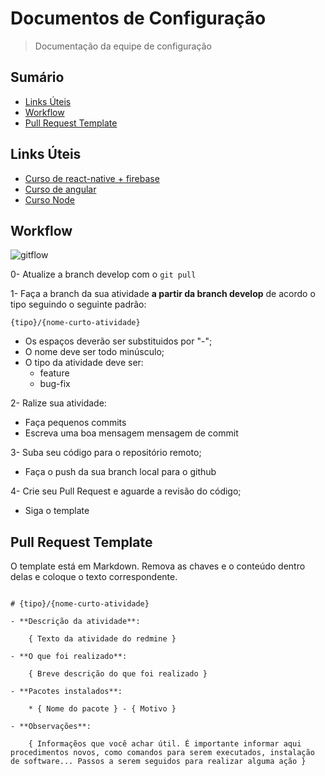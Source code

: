 # Documentos de Configuração

> Documentação da equipe de configuração

## Sumário

- [Links Úteis](#links-uteis)
- [Workflow](#workflow)
- [Pull Request Template](#pull-request-template)

## Links Úteis

- [Curso de react-native + firebase](https://www.youtube.com/watch?v=MxXyR0CN4v0)
- [Curso de angular](https://www.youtube.com/watch?v=MxXyR0CN4v0)
- [Curso Node](https://www.youtube.com/watch?v=LLqq6FemMNQ&list=PLJ_KhUnlXUPtbtLwaxxUxHqvcNQndmI4B)


## Workflow

![gitflow](https://cdn-images-1.medium.com/max/1150/1*8-zDz1s5Atux_yNW_mXmfg@2x.png)

0- Atualize a branch develop com o ``` git pull ```

1- Faça a branch da sua atividade **a partir da branch develop** de acordo o tipo seguindo o seguinte padrão:

```
{tipo}/{nome-curto-atividade}
```

- Os espaços deverão ser substituidos por "-";
- O nome deve ser todo minúsculo;
- O tipo da atividade deve ser: 
    - feature
    - bug-fix

2- Ralize sua atividade:

- Faça pequenos commits
- Escreva uma boa mensagem mensagem de commit

3- Suba seu código para o repositório remoto;

- Faça o push da sua branch local para o github

4- Crie seu Pull Request e aguarde a revisão do código;

- Siga o template

## Pull Request Template

O template está em Markdown. Remova as chaves e o conteúdo dentro delas e coloque o texto correspondente.

```

# {tipo}/{nome-curto-atividade}

- **Descrição da atividade**:
    
    { Texto da atividade do redmine }

- **O que foi realizado**:
    
    { Breve descrição do que foi realizado }

- **Pacotes instalados**:

    * { Nome do pacote } - { Motivo }

- **Observações**: 
    
    { Informaçẽos que você achar útil. É importante informar aqui procedimentos novos, como comandos para serem executados, instalação de software... Passos a serem seguidos para realizar alguma ação }

```

